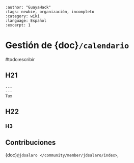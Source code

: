 ```{post} 2023-06-30
:author: "GuayaHack"
:tags: newbie, organización, incompleto
:category: wiki
:language: Español
:excerpt: 1
```

# Gestión de {doc}`/calendario`

#todo:escribir

## H21


```{figure} template.md-data/tux.png
---
---
Tux
```



## H22

### H3

## Contribuciones 

{doc}`@jdsalaro </community/member/jdsalaro/index>`,

